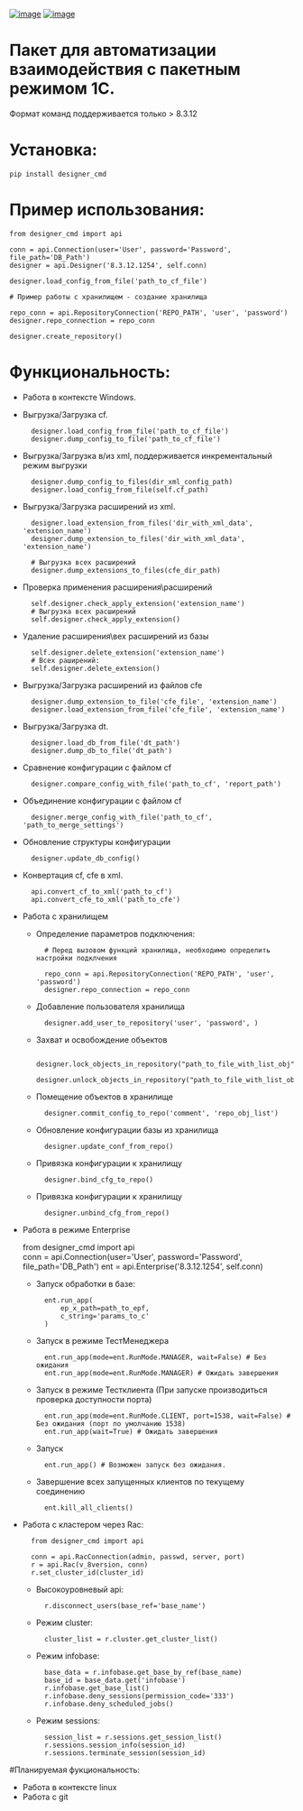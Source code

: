 
[![image](https://img.shields.io/pypi/v/designer_cmd.svg)](https://pypi.org/project/designer_cmd)
[![image](https://img.shields.io/badge/License-MIT-green.svg)](https://opensource.org/licenses/MIT)

# Пакет для автоматизации взаимодействия с пакетным режимом 1С.

Формат команд поддерживается только > 8.3.12

# Установка:
    pip install designer_cmd
    
# Пример использования:
    
    from designer_cmd import api
    
    conn = api.Connection(user='User', password='Password', file_path='DB_Path')
    designer = api.Designer('8.3.12.1254', self.conn)

    designer.load_config_from_file('path_to_cf_file')
    
    # Пример работы с хранилищем - создание хранилища 
    
    repo_conn = api.RepositoryConnection('REPO_PATH', 'user', 'password')
    designer.repo_connection = repo_conn
    
    designer.create_repository()
    
    
# Функциональность:

- Работа в контексте Windows.
- Выгрузка/Загрузка cf.
        
        designer.load_config_from_file('path_to_cf_file')
        designer.dump_config_to_file('path_to_cf_file')      
        
- Выгрузка/Загрузка в/из xml, поддерживается инкрементальный режим выгрузки

        designer.dump_config_to_files(dir_xml_config_path)
        designer.load_config_from_file(self.cf_path)
      
- Выгрузка/Загрузка расширений из xml.

        designer.load_extension_from_files('dir_with_xml_data', 'extension_name')
        designer.dump_extension_to_files('dir_with_xml_data', 'extension_name')       
        
        # Выгрузка всех расширений
        designer.dump_extensions_to_files(cfe_dir_path)
        
- Проверка применения расширения\расширений

        self.designer.check_apply_extension('extension_name')
        # Выгрузка всех расширений
        self.designer.check_apply_extension()

- Удаление расширения\вех расширений из базы

        self.designer.delete_extension('extension_name')
        # Всех раширений:
        self.designer.delete_extension()
      
- Выгрузка/Загрузка расширений из файлов cfe
        
        designer.dump_extension_to_file('cfe_file', 'extension_name')
        designer.load_extension_from_file('cfe_file', 'extension_name')
                
- Выгрузка/Загрузка dt.

        designer.load_db_from_file('dt_path')
        designer.dump_db_to_file('dt_path')
        
- Сравнение конфигурации с файлом cf
        
        designer.compare_config_with_file('path_to_cf', 'report_path')
        
- Объединение конфигурации с файлом cf

        designer.merge_config_with_file('path_to_cf', 'path_to_merge_settings')      

- Обновление структуры конфигурации

        designer.update_db_config()
    
- Конвертация cf, cfe в xml.

        api.convert_cf_to_xml('path_to_cf') 
        api.convert_cfe_to_xml('path_to_cfe')      
        
- Работа с хранилищем
    - Определение параметров подключения: 
    
            # Перед вызовом функций хранилища, необходимо определить настройки подклчения
            
            repo_conn = api.RepositoryConnection('REPO_PATH', 'user', 'password')
            designer.repo_connection = repo_conn
    - Добавление пользователя хранилища
    
            designer.add_user_to_repository('user', 'password', )
            
    - Захват и освобождение объектов
            
            designer.lock_objects_in_repository("path_to_file_with_list_obj")      
            designer.unlock_objects_in_repository("path_to_file_with_list_obj") 
    - Помещение объектов в хранилище
    
            designer.commit_config_to_repo('comment', 'repo_obj_list')  
          
    - Обновление конфигурации базы из хранилища               
            
            designer.update_conf_from_repo()
        
    - Привязка конфигурации к хранилищу
            
            designer.bind_cfg_to_repo()
            
    - Привязка конфигурации к хранилищу
            
            designer.unbind_cfg_from_repo()

- Работа в режиме Enterprise
       
    from designer_cmd import api   
    conn = api.Connection(user='User', password='Password', file_path='DB_Path')
    ent = api.Enterprise('8.3.12.1254', self.conn)
           
    - Запуск обработки в базе:
             
            ent.run_app(
                ep_x_path=path_to_epf,
                c_string='params_to_c'
            ) 
                
    - Запуск в режиме ТестМенеджера
        
            ent.run_app(mode=ent.RunMode.MANAGER, wait=False) # Без ожидания 
            ent.run_app(mode=ent.RunMode.MANAGER) # Ожидать завершения
        
    - Запуск в режиме Тестклиента (При запуске производиться проверка доступности порта)
    
            ent.run_app(mode=ent.RunMode.CLIENT, port=1538, wait=False) # Без ожидания (порт по умолчанию 1538) 
            ent.run_app(wait=True) # Ожидать завершения
    
    - Запуск 
    
            ent.run_app() # Возможен запуск без ожидания.
     
    - Завершение всех запущенных клиентов по текущему соединению
    
            ent.kill_all_clients()  
     
        
- Работа с кластером через Rac:
        
        from designer_cmd import api

        conn = api.RacConnection(admin, passwd, server, port)
        r = api.Rac(v_8version, conn)
        r.set_cluster_id(cluster_id)
        
    - Высокоуровневый api:
            
            r.disconnect_users(base_ref='base_name')
    - Режим cluster:
            
            cluster_list = r.cluster.get_cluster_list()
            
    - Режим infobase:
            
            base_data = r.infobase.get_base_by_ref(base_name)
            base_id = base_data.get('infobase')
            r.infobase.get_base_list()
            r.infobase.deny_sessions(permission_code='333')
            r.infobase.deny_scheduled_jobs()
    
    - Режим sessions:
            
            session_list = r.sessions.get_session_list()
            r.sessions.session_info(session_id)
            r.sessions.terminate_session(session_id)
            

         
         
                    
            
#Планируемая фукциональность:

- Работа в контексте linux
- Работа с git
